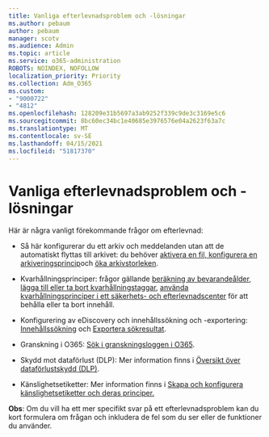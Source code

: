 ```yaml
---
title: Vanliga efterlevnadsproblem och -lösningar
ms.author: pebaum
author: pebaum
manager: scotv
ms.audience: Admin
ms.topic: article
ms.service: o365-administration
ROBOTS: NOINDEX, NOFOLLOW
localization_priority: Priority
ms.collection: Adm_O365
ms.custom:
- "9000722"
- "4812"
ms.openlocfilehash: 128209e31b5697a3ab9252f339c9de3c3169e5c6
ms.sourcegitcommit: 8bc60ec34bc1e40685e3976576e04a2623f63a7c
ms.translationtype: MT
ms.contentlocale: sv-SE
ms.lasthandoff: 04/15/2021
ms.locfileid: "51817370"
---
```

# <a name="compliance-common-issues-and-resolutions"></a>Vanliga efterlevnadsproblem och -lösningar

Här är några vanligt förekommande frågor om efterlevnad:

- Så här konfigurerar du ett arkiv och meddelanden utan att de automatiskt flyttas till arkivet: du behöver [aktivera en fil, konfigurera en arkiveringsprincip](https://docs.microsoft.com/microsoft-365/compliance/enable-archive-mailboxes?view=o365-worldwide)och [öka arkivstorleken](https://docs.microsoft.com/microsoft-365/compliance/enable-unlimited-archiving?view=o365-worldwide).

- Kvarhållningsprinciper: frågor gällande [beräkning av bevarandeålder](https://docs.microsoft.com/exchange/security-and-compliance/messaging-records-management/retention-age), [lägga till eller ta bort kvarhållningstaggar](https://docs.microsoft.com/exchange/security-and-compliance/messaging-records-management/add-or-remove-retention-tags), [använda kvarhållningsprinciper i ett säkerhets- och efterlevnadscenter](https://docs.microsoft.com/microsoft-365/compliance/retention-policies?view=o365-worldwide) för att behålla eller ta bort innehåll.

- Konfigurering av eDiscovery och innehållssökning och -exportering: [Innehållssökning](https://docs.microsoft.com/microsoft-365/compliance/search-for-content?view=o365-worldwide) och [Exportera sökresultat](https://docs.microsoft.com/microsoft-365/compliance/export-search-results?view=o365-worldwide).

- Granskning i O365: [Sök i granskningsloggen i O365](https://docs.microsoft.com/microsoft-365/compliance/search-the-audit-log-in-security-and-compliance?view=o365-worldwide).

- Skydd mot dataförlust (DLP): Mer information finns i [Översikt över dataförlustskydd (DLP)](https://docs.microsoft.com/microsoft-365/compliance/data-loss-prevention-policies?view=o365-worldwide).
 
- Känslighetsetiketter: Mer information finns i [Skapa och konfigurera känslighetsetiketter och deras principer.](https://docs.microsoft.com/microsoft-365/compliance/create-sensitivity-labels)

**Obs**: Om du vill ha ett mer specifikt svar på ett efterlevnadsproblem kan du kort formulera om frågan och inkludera de fel som du ser eller de funktioner du använder.
